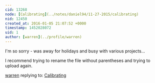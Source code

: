 ```yaml
---
cid: 13268
node: [Calibrating](../notes/daniel94/11-27-2015/calibrating)
nid: 12450
created_at: 2016-01-05 21:07:52 +0000
timestamp: 1452028072
uid: 1
author: [warren](../profile/warren)
---
```


I'm so sorry - was away for holidays and busy with various projects... 

I recommend trying to rename the file without parentheses and trying to upload again. 

[warren](../profile/warren) replying to: [Calibrating](../notes/daniel94/11-27-2015/calibrating)

